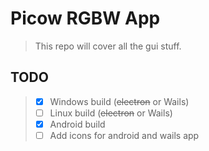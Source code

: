 # Picow RGBW App

> This repo will cover all the gui stuff.

## TODO

>   - [x] Windows build (~~electron~~ or Wails)
>   - [ ] Linux build (~~electron~~ or Wails)
>   - [x] Android build
>   - [ ] Add icons for android and wails app
